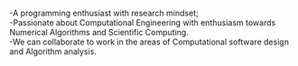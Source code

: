 -A programming enthusiast with research mindset; <br>
-Passionate about Computational Engineering with enthusiasm towards Numerical Algorithms and Scientific Computing. <br>
-We can collaborate to work in the areas of Computational software design and Algorithm analysis.

